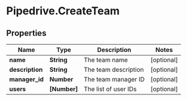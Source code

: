 # Pipedrive.CreateTeam

## Properties

Name | Type | Description | Notes
------------ | ------------- | ------------- | -------------
**name** | **String** | The team name | [optional] 
**description** | **String** | The team description | [optional] 
**manager_id** | **Number** | The team manager ID | [optional] 
**users** | **[Number]** | The list of user IDs | [optional] 


